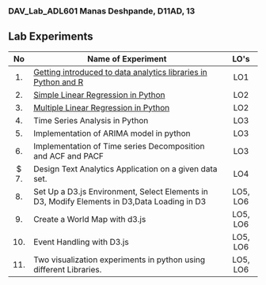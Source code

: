 ### DAV_Lab_ADL601 Manas Deshpande, D11AD, 13

## Lab Experiments
| No | Name of Experiment | LO's |
| :--: | ------------------ | :----: |
| 1. | [Getting introduced to data analytics libraries in Python and R]() | LO1 |
| 2. | [Simple Linear Regression in Python]() | LO2 |
| 3. | [Multiple Linear Regression in Python]() | LO2 |
| 4. | Time Series Analysis in Python | LO3 |
| 5. | Implementation of ARIMA model in python | LO3 |
| 6. | Implementation of Time series Decomposition and ACF and PACF | LO3 |
| $ 7. | Design Text Analytics Application on a given data set. | LO4 |
| 8. | Set Up a D3.js Environment, Select Elements in D3, Modify Elements in D3,Data Loading in D3 | LO5, LO6 |
| 9. | Create a World Map with d3.js |LO5, LO6 | 
| 10. | Event Handling with D3.js | LO5, LO6 |
| 11. | Two visualization experiments in python using different Libraries. | LO5, LO6 |
